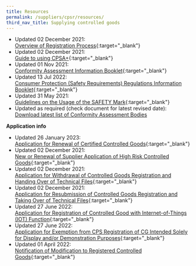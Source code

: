 ```yaml
---
title: Resources
permalink: /suppliers/cpsr/resources/
third_nav_title: Supplying controlled goods
---
```

* Updated 02 December 2021:<br>
[Overview of Registration Process](/files/overview-cps-registration.pdf){:target="_blank"}
* Updated 02 December 2021:<br>
[Guide to using CPSA+](/images/cpsr-resources/guide-to-sdoc-application-and-renewal.pdf){:target="_blank"}
* Updated 01 Nov 2021:<br>
[Conformity Assessment Information Booklet](/images/cpsr-resources/cab-info-booklet.pdf){:target="_blank"}
* Updated 13 Jul 2022:<br>
[Consumer Protection (Safety Requirements) Regulations Information Booklet](/files/cps-info-booklet.pdf){:target="_blank"}
* Updated 31 May 2021:<br>
[Guidelines on the Usage of the SAFETY Mark](/images/cpsr-resources/guidelines-on-the-usage-of-the-safety-mark.pdf){:target="_blank"}
* Updated as required (check document for latest revised date):<br>
 [Download latest list of  Conformity Assessment Bodies](https://www.go.gov.sg/list-of-cps-cab)

**Application info**
* Updated 26 January 2023:<br>
[Application for Renewal of Certified Controlled Goods](/files/coc07-application-for-renewal-of-certified-controlled-goods.pdf){:target="_blank"}
* Updated 02 December 2021:<br>
[New or Renewal of Supplier Application of High Risk Controlled Goods](/images/cpsr-application-info/new-renewal-of-supplier-application-of-high-risk-controlled-goods.pdf){:target="_blank"}
* Updated 02 December 2021:<br>
[Application for Withdrawal of Controlled Goods Registration and Handing Over of Technical Files](/images/cpsr-application-info/coc-11a-transfer-of-coc.pdf){:target="_blank"}
* Updated 02 December 2021:<br>
[Application for Resubmission of Controlled Goods Registration and Taking Over of Technical Files](/images/cpsr-application-info/coc-11b-transfer-of-coc.pdf){:target="_blank"}
* Updated 27 June 2022:<br>
[Application for Registration of Controlled Good with Internet-of-Things (IOT) Function](/files/rs04-application-for-registration-of-controlled-good-with-iot-function.pdf){:target="_blank"}
* Updated 27 June 2022:<br>
[Application for Exemption from CPS Registration of CG Intended Solely for Display and/or Demonstration Purposes](/files/rs05-application-for-exemption-from-cps-registration.pdf){:target="_blank"}
* Updated 01 April 2022:<br>
[Notification of Modification to Registered Controlled Goods](/files/Notification-of-Modification-to-Registered-Controlled-Goods.pdf){:target="_blank"}
